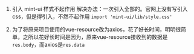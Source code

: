 1. 引入 mint-ui 样式不起作用
  解决办法：一次引入全部的。官网上没有写引入css，但是得引入，不然不起作用
  ```import 'mint-ui/lib/style.css'```

2. 为了将原来项目使用的vue-resource改为axios，花了好长时间，明明很简单，之所以花好长时间是因为，原来vue-resource接收到的数据是`res.body`，而axios是`res.data`